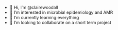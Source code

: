 - 👋 Hi, I’m @clairewoodall
- 👀 I’m interested in microbial epidemiology and AMR
- 🌱 I’m currently learning everything 
- 💞️ I’m looking to collaborate on a short term project 

<!---
clairewoodall/clairewoodall is on a ✨ research Fellowship at the University of Bristol. 
--->
